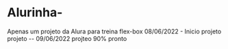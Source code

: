 # Alurinha-
Apenas um projeto da Alura para treina  flex-box 08/06/2022 - Inicio projeto projeto
-- 09/06/2022 projteo 90% pronto
